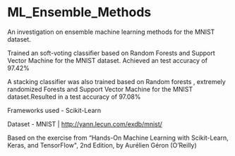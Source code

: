 # ML_Ensemble_Methods
An investigation on ensemble machine learning methods for the MNIST dataset.

Trained an soft-voting classifier based on Random Forests and Support Vector Machine for the MNIST dataset. Achieved an test accuracy of 97.42%


A stacking classifier was also trained based on Random forests , extremely randomized Forests and Support Vector Machine for the MNIST dataset.Resulted in a test accuracy of 97.08%

Frameworks used - Scikit-Learn

Dataset - MNIST | http://yann.lecun.com/exdb/mnist/
          

Based on the exercise from “Hands-On Machine Learning with Scikit-Learn, Keras, and TensorFlow", 2nd Edition, by Aurélien Géron (O’Reilly)
